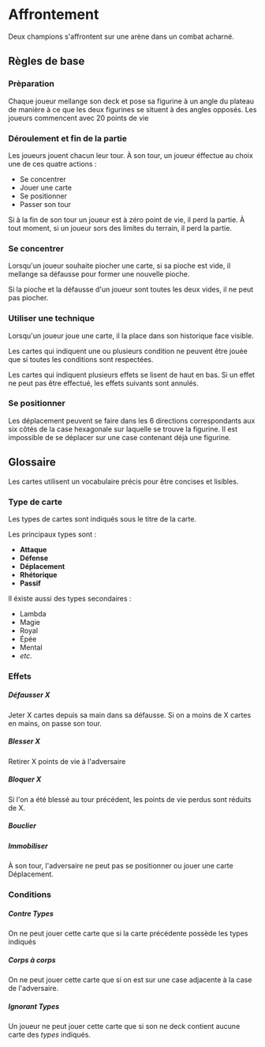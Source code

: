 # Affrontement

Deux champions s'affrontent sur une arène dans un combat acharné.

## Règles de base

### Prèparation

Chaque joueur mellange son deck et pose sa figurine à un angle du plateau de manière à ce que les deux figurines se situent à des angles opposés. Les joueurs commencent avec 20 points de vie

    
### Déroulement et fin de la partie

Les joueurs jouent chacun leur tour. À son tour, un joueur éffectue au choix une de ces quatre actions :

* Se concentrer
* Jouer une carte
* Se positionner
* Passer son tour

Si à la fin de son tour un joueur est à zéro point de vie, il perd la partie. À tout moment, si un joueur sors des limites du terrain, il perd la partie.

### Se concentrer

Lorsqu'un joueur souhaite piocher une carte, si sa pioche est vide, il mellange sa défausse pour former une nouvelle pioche. 

Si la pioche et la défausse d'un joueur sont toutes les deux vides, il ne peut pas piocher.

### Utiliser une technique

Lorsqu'un joueur joue une carte, il la place dans son historique face visible.

Les cartes qui indiquent une ou plusieurs condition ne peuvent être jouée que si toutes les conditions sont respectées.

Les cartes qui indiquent plusieurs effets se lisent de haut en bas. Si un effet ne peut pas être effectué, les effets suivants sont annulés.

### Se positionner

Les déplacement peuvent se faire dans les 6 directions correspondants aux six côtés de la case hexagonale sur laquelle se trouve la figurine. Il est impossible de se déplacer sur une case contenant déjà une figurine.

## Glossaire

Les cartes utilisent un vocabulaire précis pour être concises et lisibles.

### Type de carte
Les types de cartes sont indiqués sous le titre de la carte.

Les principaux types sont :
* **Attaque**
* **Défense**
* **Déplacement**
* **Rhétorique**
* **Passif**

Il éxiste aussi des types secondaires :
* Lambda
* Magie
* Royal
* Épée
* Mental
* *etc.*

### Effets

##### Défausser X
Jeter X cartes depuis sa main dans sa défausse. Si on a moins de X cartes en mains, on passe son tour.

##### Blesser X
Retirer X points de vie à l'adversaire

##### Bloquer X
Si l'on a été blessé au tour précédent, les points de vie perdus sont réduits de X.

##### Bouclier
##### Immobiliser
À son tour, l'adversaire ne peut pas se positionner ou jouer une carte Déplacement.
### Conditions

##### Contre *Types*
On ne peut jouer cette carte que si la carte précédente possède les types indiqués

##### Corps à corps
On ne peut jouer cette carte que si on est sur une case adjacente à la case de l'adversaire.

##### Ignorant *Types*
Un joueur ne peut jouer cette carte que si son ne deck contient aucune carte des *types* indiqués.
















